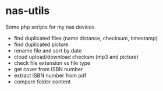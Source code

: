 # nas-utils
Some php scripts for my nas devices

 * find duplicated files (name distance, checksum, timestamp)
 * find duplicated picture 
 * rename file and sort by date
 * cloud upload/download checksm (mp3 and picture)
 * check file extension vs file type
 * get cover from ISBN number
 * extract ISBN number from pdf
 * compare folder content 
